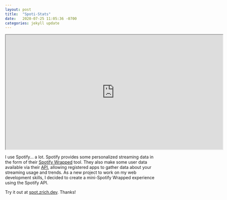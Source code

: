```yaml
---
layout: post
title:  "Spoti-Stats"
date:   2020-07-25 11:05:36 -0700
categories: jekyll update
---
```


<iframe controls='true' type='video/mov' allow="fullscreen" src="https://drive.google.com/file/d/1npOnve6rGYXroHhErO8_JaAlUL3xZbzT/preview" width="716" height="378"></iframe>

I use Spotify... a lot. Spotify provides some personalized streaming data in the form of their [Spotify Wrapped](https://newsroom.spotify.com/2019-12-05/spotify-wrapped-2019-reveals-your-streaming-trends-from-2010-to-now/) tool. They also make some user data available via their [API](https://developer.spotify.com/console/get-current-user-top-artists-and-tracks/?type=artists&time_range=&limit=&offset=), allowing registered apps to gather data about your streaming usage and trends. As a new project to work on my web development skills, I decided to create a mini-Spotify Wrapped experience using the Spotify API.

Try it out at [spot.zrich.dev](https://spot.zrich.dev). Thanks!